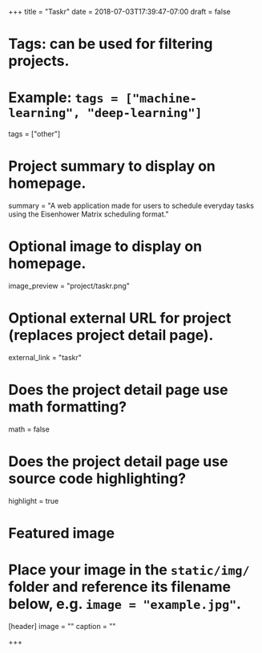 +++
title = "Taskr"
date = 2018-07-03T17:39:47-07:00
draft = false

# Tags: can be used for filtering projects.
# Example: `tags = ["machine-learning", "deep-learning"]`
tags = ["other"]

# Project summary to display on homepage.
summary = "A web application made for users to schedule everyday tasks using the Eisenhower Matrix scheduling format."

# Optional image to display on homepage.
image_preview = "project/taskr.png"

# Optional external URL for project (replaces project detail page).
external_link = "taskr"

# Does the project detail page use math formatting?
math = false

# Does the project detail page use source code highlighting?
highlight = true

# Featured image
# Place your image in the `static/img/` folder and reference its filename below, e.g. `image = "example.jpg"`.
[header]
image = ""
caption = ""

+++
